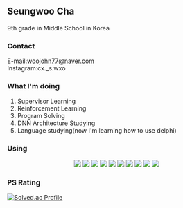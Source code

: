 ## Seungwoo Cha
9th grade in Middle School in Korea

### Contact
E-mail:woojohn77@naver.com   
Instagram:cx._s.wxo

### What I'm doing
1. Supervisor Learning
2. Reinforcement Learning
3. Program Solving
4. DNN Architecture Studying
5. Language studying(now I'm learning how to use delphi)

### Using

<p align="center">
<img src="https://img.shields.io/badge/C-A8B9CC?style=for-the-badge&logo=C&logoColor=white"> <img src="https://img.shields.io/badge/C++-00599C?style=for-the-badge&logo=cplusplus&logoColor=white">   <img src="https://img.shields.io/badge/C Sharp-239120?style=for-the-badge&logo=csharp&logoColor=white"> <img src="https://img.shields.io/badge/Python-3776AB?style=for-the-badge&logo=Python&logoColor=white"> <img src="https://img.shields.io/badge/MongoDB-47A248?style=for-the-badge&logo=mongodb&logoColor=white"> <img src="https://img.shields.io/badge/apple-000000?style=for-the-badge&logo=apple&logoColor=white"> <img src="https://img.shields.io/badge/Visual Studio-5C2D91?style=for-the-badge&logo=visualstudio&logoColor=white"> <img src="https://img.shields.io/badge/VS Code-007ACC?style=for-the-badge&logo=visualstudiocode&logoColor=white"> <img src="https://img.shields.io/badge/Arduino-00878F?style=for-the-badge&logo=arduino&logoColor=white"> <img src="https://img.shields.io/badge/.Net-512BD4?style=for-the-badge&logo=dotnet&logoColor=white">
</p>

### PS Rating

[![Solved.ac Profile](http://mazassumnida.wtf/api/v2/generate_badge?boj=woojohn77)](https://solved.ac/woojohn77/)

